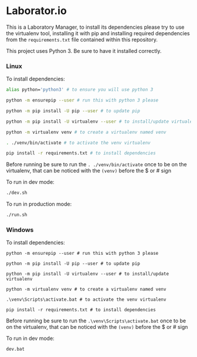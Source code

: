 # Laborator.io #

This is a Laboratory Manager, to install its dependencies please try to use the
virtualenv tool, installing it with pip and installing required dependencies
from the `requirements.txt` file contained within this repository.

This project uses Python 3. Be sure to have it installed correctly.

### Linux ###

To install dependencies:

```bash
alias python='python3' # to ensure you will use python 3

python -m ensurepip --user # run this with python 3 please

python -m pip install -U pip --user # to update pip

python -m pip install -U virtualenv --user # to install/update virtualenv

python -m virtualenv venv # to create a virtualenv named venv

. ./venv/bin/activate # to activate the venv virtualenv

pip install -r requirements.txt # to install dependencies
```

Before running be sure to run the `. ./venv/bin/activate` once to be on the
virtualenv, that can be noticed with the `(venv)` before the $ or # sign

To run in dev mode:

```bash
./dev.sh
```

To run in production mode:
```bash
./run.sh
```

### Windows ###

To install dependencies:

```batch
python -m ensurepip --user # run this with python 3 please

python -m pip install -U pip --user # to update pip

python -m pip install -U virtualenv --user # to install/update virtualenv

python -m virtualenv venv # to create a virtualenv named venv

.\venv\Scripts\activate.bat # to activate the venv virtualenv

pip install -r requirements.txt # to install dependencies
```

Before running be sure to run the `.\venv\Scripts\activate.bat` once to be on
the virtualenv, that can be noticed with the `(venv)` before the $ or # sign

To run in dev mode:
```batch
dev.bat
```
